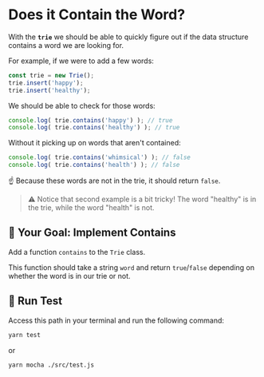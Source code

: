 # Does it Contain the Word?

With the **`trie`** we should be able to quickly figure out if the data structure contains a word we are looking for.

For example, if we were to add a few words:

```js
const trie = new Trie();
trie.insert('happy');
trie.insert('healthy');
```
We should be able to check for those words:

```js
console.log( trie.contains('happy') ); // true
console.log( trie.contains('healthy') ); // true
```

Without it picking up on words that aren't contained:

```js
console.log( trie.contains('whimsical') ); // false
console.log( trie.contains('health') ); // false
```

☝️ Because these words are not in the trie, it should return `false`.

> ⚠️ Notice that second example is a bit tricky! The word "healthy" is in the trie, while the word "health" is not.

## 🏁 Your Goal: Implement Contains

Add a function `contains` to the `Trie` class.

This function should take a string `word` and return `true`/`false` depending on whether the word is in our trie or not.

## 🧪 Run Test

Access this path in your terminal and run the following command:

```bash
yarn test
```

or 

```bash
yarn mocha ./src/test.js
```